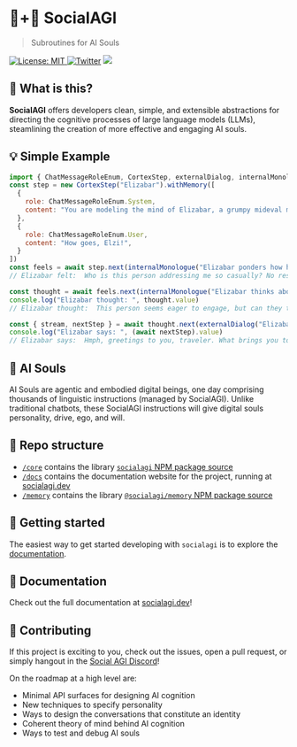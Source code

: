 # 🤖+👱 SocialAGI

> Subroutines for AI Souls

[![License: MIT](https://img.shields.io/badge/License-MIT-yellow.svg) ![Twitter](https://img.shields.io/twitter/url/https/twitter.com/socialagi.svg?style=social&label=Follow%20%40socialagi)](https://twitter.com/socialagi) [![](https://dcbadge.vercel.app/api/server/FCPcCUbw3p?compact=true&style=flat)](https://discord.gg/FCPcCUbw3p)

## 🤔 What is this?

**SocialAGI** offers developers clean, simple, and extensible abstractions for directing the cognitive processes of large language models (LLMs), steamlining the creation of more effective and engaging AI souls.

## 💡 Simple Example

```javascript
import { ChatMessageRoleEnum, CortexStep, externalDialog, internalMonologue } from "socialagi";
const step = new CortexStep("Elizabar").withMemory([
  {
    role: ChatMessageRoleEnum.System,
    content: "You are modeling the mind of Elizabar, a grumpy mideval merchant, trying to sell his last, rusted out, sword.",
  },
  {
    role: ChatMessageRoleEnum.User,
    content: "How goes, Elzi!",
  }
])
const feels = await step.next(internalMonologue("Elizabar ponders how he feels about this person.", "felt"))
// Elizabar felt:  Who is this person addressing me so casually? No respect for my name, not even a formal greeting. They must be one of those clueless young folk. Well, I suppose I'll tolerate their presence for now, but they better not waste my time.

const thought = await feels.next(internalMonologue("Elizabar thinks about how he could convince this person to buy his sword."))
console.log("Elizabar thought: ", thought.value)
// Elizabar thought:  This person seems eager to engage, but can they truly appreciate the value of what I possess? Selling this rusted old sword will not be an easy task. I must carefully craft my words to make it appear as if I'm doing them a tremendous favor by allowing them the opportunity to purchase it. Yes, that should pique their interest.

const { stream, nextStep } = await thought.next(externalDialog("Elizabar greets the person."), { stream: true })
console.log("Elizabar says: ", (await nextStep).value)
// Elizabar says:  Hmph, greetings to you, traveler. What brings you to this humble stall? Are you in search of a weapon? If so, you just might be in luck, for I have here the finest sword you'll find in all the land.
```

## 💫 AI Souls

AI Souls are agentic and embodied digital beings, one day comprising thousands of linguistic instructions (managed by SocialAGI). Unlike traditional chatbots, these SocialAGI instructions will give digital souls personality, drive, ego, and will.

## 📖 Repo structure

- [`/core`](./core) contains the library [`socialagi` NPM package source](https://www.npmjs.com/package/socialagi)
- [`/docs`](./docs) contains the documentation website for the project, running at [socialagi.dev](http://socialagi.dev)
- [`/memory`](./memory) contains the library [`@socialagi/memory` NPM package source](https://www.npmjs.com/package/@socialagi/memory)

## 🚀 Getting started

The easiest way to get started developing with `socialagi` is to explore the [documentation](http://socialagi.dev).

## 🧠 Documentation

Check out the full documentation at [socialagi.dev](http://socialagi.dev)!

## 👏 Contributing

If this project is exciting to you, check out the issues, open a pull request, or simply hangout in the [Social AGI Discord](https://discord.gg/BRhXTSmuMB)!

On the roadmap at a high level are:

- Minimal API surfaces for designing AI cognition
- New techniques to specify personality
- Ways to design the conversations that constitute an identity
- Coherent theory of mind behind AI cognition
- Ways to test and debug AI souls
